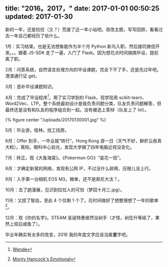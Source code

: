title: "2016。2017，"
date: 2017-01-01 00:50:25
updated: 2017-01-30
---

新的一年，还是捡捡（又？）荒废了近一年小站吧。改改主题，写写回顾，看看过去一年自己都经历了些什么。

1月：实习结束。也是无法想象能作为半个月 Python 新鸟入职，然后接坑微信开发。。。跟着 JS-SDK 走了一遍，入门了 Flask。因为想花点时间搞搞毕设，提前离了职。

2月：问答系统，自然语言处理方向的毕设课题，完全下不了手，还是先过年吧。港澳通行证 get。

3月：恶补毕设课题知识。

4月：完成了毕设程序[^1]，用了实习学到的 Flask，现学现用 scikit-learn、Word2Vec、LTP。整个系统最初设计是我负责问题分类，队友负责问题解答，但最终还是没有和队友的程序组合到一起。没有被选上答辩（队友上了 lol）。

{% figure center "/uploads/20170130001.jpg" %}

5月：毕业游，桂林。找工找房。

6月：Offer 到手，一毕业就“转行”。Hong Kong 游一日（天气不好，鲜虾云吞真大粒）。离校。眼科中心验光，发现大学搞了四年电脑近视没变化。

7月：转正。观《大鱼海棠》。《Pokermon GO》“昙花一现”。

8月：才确定新窝的网络，发现有公网 IP，不过没什么卵用，压根儿没上行。

9月：入手第一台相机 EOS M3。微单，还不是索尼大法？。

10月：去了趟漫展，见识到拉拉人的可怕（梦回十月三.jpg）。

11月：又拔了智齿，至此 4 个仅剩 1 个了。花时间做好了想整理想了一年的歌单[^2]。

12月：观《你的名字》。STEAM 圣诞特惠居然没剁手（才怪，剁在升等级了，果然上班后咸鱼了）。

毕业年确实有太多的改变，2016 我的年度文字应该当属**变**字吧。

[^1]:[Wende](https://github.com/h404bi/wende)
[^2]:[Monty Hancock's Emotional](http://music.163.com/#/playlist?id=512604865)
